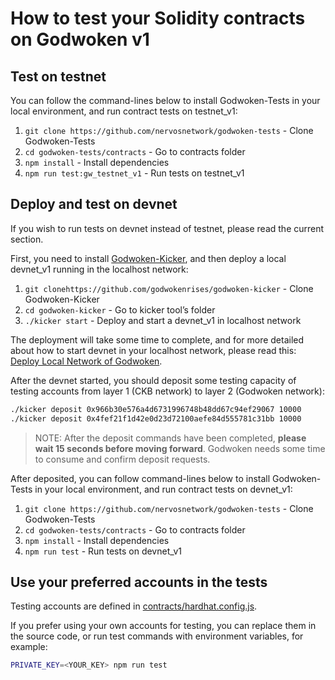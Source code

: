 # How to test your Solidity contracts on Godwoken v1

## Test on testnet

You can follow the command-lines below to install Godwoken-Tests in your local environment, and run contract tests on testnet_v1:

1. `git clone https://github.com/nervosnetwork/godwoken-tests` - Clone Godwoken-Tests
2. `cd godwoken-tests/contracts` - Go to contracts folder
3. `npm install` - Install dependencies
4. `npm run test:gw_testnet_v1` - Run tests on testnet_v1

## Deploy and test on devnet

If you wish to run tests on devnet instead of testnet, please read the current section.

First, you need to install [Godwoken-Kicker](https://github.com/godwokenrises/godwoken-kicker), and then deploy a local devnet_v1 running in the localhost network:

1. `git clonehttps://github.com/godwokenrises/godwoken-kicker` - Clone Godwoken-Kicker
2. `cd godwoken-kicker` - Go to kicker tool’s folder
3. `./kicker start` - Deploy and start a devnet_v1 in localhost network

The deployment will take some time to complete, and for more detailed about how to start devnet in your localhost network, please read this: [Deploy Local Network of Godwoken](https://github.com/godwokenrises/godwoken-kicker/blob/main/docs/kicker-start.md).

After the devnet started, you should deposit some testing capacity of testing accounts from layer 1 (CKB network) to layer 2 (Godwoken network):

```bash
./kicker deposit 0x966b30e576a4d6731996748b48dd67c94ef29067 10000
./kicker deposit 0x4fef21f1d42e0d23d72100aefe84d555781c31bb 10000
```

> NOTE: After the deposit commands have been completed, **please wait 15 seconds before moving forward**. Godwoken needs some time to consume and confirm deposit requests.
>

After deposited, you can follow command-lines below to install Godwoken-Tests in your local environment, and run contract tests on devnet_v1:

1. `git clone https://github.com/nervosnetwork/godwoken-tests` - Clone Godwoken-Tests
2. `cd godwoken-tests/contracts` - Go to contracts folder
3. `npm install` - Install dependencies
4. `npm run test` - Run tests on devnet_v1

## Use your preferred accounts in the tests

Testing accounts are defined in [contracts/hardhat.config.js](https://github.com/nervosnetwork/godwoken-tests/blob/develop/contracts/hardhat.config.js).

If you prefer using your own accounts for testing, you can replace them in the source code, or run test commands with environment variables, for example:

```bash
PRIVATE_KEY=<YOUR_KEY> npm run test
```